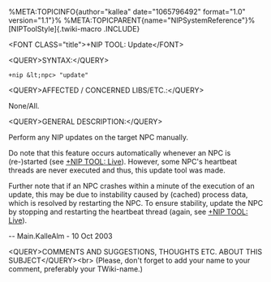 %META:TOPICINFO{author=\"kallea\" date=\"1065796492\" format=\"1.0\"
version=\"1.1\"}% %META:TOPICPARENT{name=\"NIPSystemReference\"}%
[NIPToolStyle]{.twiki-macro .INCLUDE}

\<FONT CLASS=\"title\"\>+NIP TOOL: Update\</FONT\>

\<QUERY\>SYNTAX:\</QUERY\>

    +nip &lt;npc> "update"

\<QUERY\>AFFECTED / CONCERNED LIBS/ETC.:\</QUERY\>

None/All.

\<QUERY\>GENERAL DESCRIPTION:\</QUERY\>

Perform any NIP updates on the target NPC manually.

Do note that this feature occurs automatically whenever an NPC is
(re-)started (see [+NIP TOOL: Live](NIPToolLive)). However, some NPC\'s
heartbeat threads are never executed and thus, this update tool was
made.

Further note that if an NPC crashes within a minute of the execution of
an update, this may be due to instability caused by (cached) process
data, which is resolved by restarting the NPC. To ensure stability,
update the NPC by stopping and restarting the heartbeat thread (again,
see [+NIP TOOL: Live](NIPToolLive)).

\-- Main.KalleAlm - 10 Oct 2003

\<QUERY\>COMMENTS AND SUGGESTIONS, THOUGHTS ETC. ABOUT THIS
SUBJECT\</QUERY\>\<br\> (Please, don\'t forget to add your name to your
comment, preferably your TWiki-name.)
